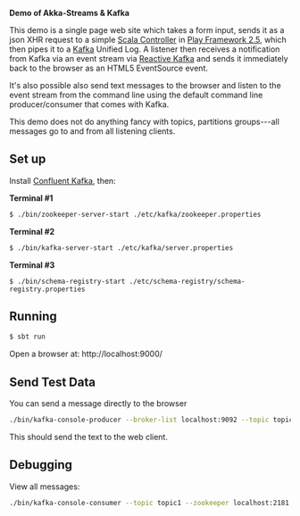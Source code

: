 **Demo of Akka-Streams & Kafka**

This demo is a single page web site which takes a form input, sends it as a json XHR request to a simple [Scala Controller](https://github.com/mikebridge/kafka-akka-stream-play-demo/blob/master/app/controllers/HomeController.scala) in [Play Framework 2.5](https://www.playframework.com/), which then pipes it to a [Kafka](http://kafka.apache.org/) Unified Log.  A listener then receives a notification from Kafka via an event stream via [Reactive Kafka](https://github.com/akka/reactive-kafka) and sends it immediately back to the browser as an HTML5 EventSource event.

It's also possible also send text messages to the browser and listen to the event stream from the command line using the default command line producer/consumer that comes with Kafka.

This demo does not do anything fancy with topics, partitions groups---all messages go to and from all listening clients.

## Set up

Install [Confluent Kafka](http://www.confluent.io/developer#download), then:

**Terminal #1**
```sh
$ ./bin/zookeeper-server-start ./etc/kafka/zookeeper.properties
```

**Terminal #2**
```sh
$ ./bin/kafka-server-start ./etc/kafka/server.properties
```

**Terminal #3**
```
$ ./bin/schema-registry-start ./etc/schema-registry/schema-registry.properties
```

## Running

```sh
$ sbt run
```

Open a browser at: http://localhost:9000/

## Send Test Data

You can send a message directly to the browser

```sh
./bin/kafka-console-producer --broker-list localhost:9092 --topic topic1 
```

This should send the text to the web client.


## Debugging

View all messages:

```sh
./bin/kafka-console-consumer --topic topic1 --zookeeper localhost:2181 --from-beginning
```
